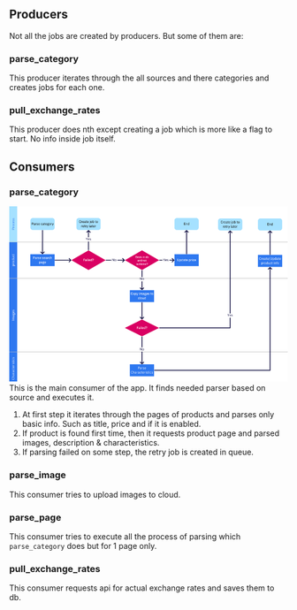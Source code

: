 ## Producers

Not all the jobs are created by producers. But some of them are:

### parse_category

This producer iterates through the all sources and there categories and creates jobs for each one.

### pull_exchange_rates

This producer does nth except creating a job which is more like a flag to start. No info inside job itself.

## Consumers

### parse_category

![img.png](images/parse_category_architecture.png)
This is the main consumer of the app. It finds needed parser based on source and executes it.

1. At first step it iterates through the pages of products and parses only basic info. Such as title, price and if it is
   enabled.
2. If product is found first time, then it requests product page and parsed images, description & characteristics.
3. If parsing failed on some step, the retry job is created in queue.

### parse_image

This consumer tries to upload images to cloud.

### parse_page

This consumer tries to execute all the process of parsing which `parse_category` does but for 1 page only.

### pull_exchange_rates

This consumer requests api for actual exchange rates and saves them to db.